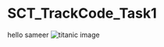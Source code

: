 # SCT_TrackCode_Task1
hello sameer
![titanic image](https://github.com/user-attachments/assets/365cbaea-3435-4363-a596-ad6a9176547a)

